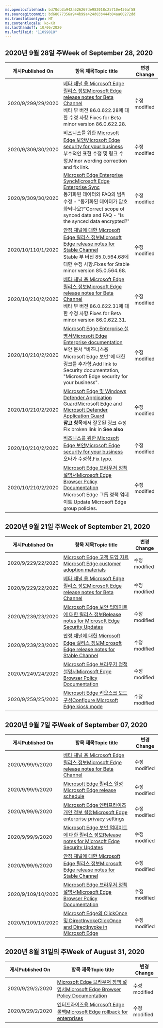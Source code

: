 ```yaml
---
ms.openlocfilehash: bd70db3a942a526267de982018c25710e436af58
ms.sourcegitcommit: bd68077356a944b99a424d03b444b04aa60272dd
ms.translationtype: HT
ms.contentlocale: ko-KR
ms.lasthandoff: 10/06/2020
ms.locfileid: "11099818"
---
```


## <span data-ttu-id="1c662-101">2020년 9월 28일 주</span><span class="sxs-lookup"><span data-stu-id="1c662-101">Week of September 28, 2020</span></span>


| <span data-ttu-id="1c662-102">게시</span><span class="sxs-lookup"><span data-stu-id="1c662-102">Published On</span></span> |<span data-ttu-id="1c662-103">항목 제목</span><span class="sxs-lookup"><span data-stu-id="1c662-103">Topic title</span></span> | <span data-ttu-id="1c662-104">변경</span><span class="sxs-lookup"><span data-stu-id="1c662-104">Change</span></span> |
|------|------------|--------|
| <span data-ttu-id="1c662-105">2020/9/29</span><span class="sxs-lookup"><span data-stu-id="1c662-105">9/29/2020</span></span> | [<span data-ttu-id="1c662-106">베타 채널 용 Microsoft Edge 릴리스 정보</span><span class="sxs-lookup"><span data-stu-id="1c662-106">Microsoft Edge release notes for Beta Channel</span></span>](/DeployEdge/microsoft-edge-relnote-beta-channel)<br><span data-ttu-id="1c662-107">베타 부 버전 86.0.622.28에 대한 수정 사항.</span><span class="sxs-lookup"><span data-stu-id="1c662-107">Fixes for Beta minor version 86.0.622.28.</span></span> | <span data-ttu-id="1c662-108">수정</span><span class="sxs-lookup"><span data-stu-id="1c662-108">modified</span></span> |
| <span data-ttu-id="1c662-109">2020/9/30</span><span class="sxs-lookup"><span data-stu-id="1c662-109">9/30/2020</span></span> | [<span data-ttu-id="1c662-110">비즈니스를 위한 Microsoft Edge 보안</span><span class="sxs-lookup"><span data-stu-id="1c662-110">Microsoft Edge security for your business</span></span>](/DeployEdge/ms-edge-security-for-business)<br><span data-ttu-id="1c662-111">부수적인 표현 수정 및 링크 수정.</span><span class="sxs-lookup"><span data-stu-id="1c662-111">Minor wording correction and fix link.</span></span> | <span data-ttu-id="1c662-112">수정</span><span class="sxs-lookup"><span data-stu-id="1c662-112">modified</span></span> |
| <span data-ttu-id="1c662-113">2020/9/30</span><span class="sxs-lookup"><span data-stu-id="1c662-113">9/30/2020</span></span> | [<span data-ttu-id="1c662-114">Microsoft Edge Enterprise Sync</span><span class="sxs-lookup"><span data-stu-id="1c662-114">Microsoft Edge Enterprise Sync</span></span>](/DeployEdge/microsoft-edge-enterprise-sync)<br><span data-ttu-id="1c662-115">동기화된 데이터와 FAQ의 범위 수정 - "동기화된 데이터가 암호화되나요?"</span><span class="sxs-lookup"><span data-stu-id="1c662-115">Correct scope of synced data and FAQ - "Is the synced data encrypted?"</span></span>  | <span data-ttu-id="1c662-116">수정</span><span class="sxs-lookup"><span data-stu-id="1c662-116">modified</span></span> |
| <span data-ttu-id="1c662-117">2020/10/1</span><span class="sxs-lookup"><span data-stu-id="1c662-117">10/1/2020</span></span> | [<span data-ttu-id="1c662-118">안정 채널에 대한 Microsoft Edge 릴리스 정보</span><span class="sxs-lookup"><span data-stu-id="1c662-118">Microsoft Edge release notes for Stable Channel</span></span>](/DeployEdge/microsoft-edge-relnote-stable-channel)<br><span data-ttu-id="1c662-119">Stable 부 버전 85.0.564.68에 대한 수정 사항.</span><span class="sxs-lookup"><span data-stu-id="1c662-119">Fixes for Stable minor version 85.0.564.68.</span></span> | <span data-ttu-id="1c662-120">수정</span><span class="sxs-lookup"><span data-stu-id="1c662-120">modified</span></span> |
| <span data-ttu-id="1c662-121">2020/10/2</span><span class="sxs-lookup"><span data-stu-id="1c662-121">10/2/2020</span></span> | [<span data-ttu-id="1c662-122">베타 채널 용 Microsoft Edge 릴리스 정보</span><span class="sxs-lookup"><span data-stu-id="1c662-122">Microsoft Edge release notes for Beta Channel</span></span>](/DeployEdge/microsoft-edge-relnote-beta-channel)<br><span data-ttu-id="1c662-123">베타 부 버전 86.0.622.31에 대한 수정 사항.</span><span class="sxs-lookup"><span data-stu-id="1c662-123">Fixes for Beta minor version 86.0.622.31.</span></span> | <span data-ttu-id="1c662-124">수정</span><span class="sxs-lookup"><span data-stu-id="1c662-124">modified</span></span> |
| <span data-ttu-id="1c662-125">2020/10/2</span><span class="sxs-lookup"><span data-stu-id="1c662-125">10/2/2020</span></span> | [<span data-ttu-id="1c662-126">Microsoft Edge Enterprise 설명서</span><span class="sxs-lookup"><span data-stu-id="1c662-126">Microsoft Edge Enterprise documentation</span></span>](/DeployEdge/index)<br><span data-ttu-id="1c662-127">보안 문서 "비즈니스용 Microsoft Edge 보안"에 대한 링크를 추가함.</span><span class="sxs-lookup"><span data-stu-id="1c662-127">Add link to Security documentation, "Microsoft Edge security for your business".</span></span> | <span data-ttu-id="1c662-128">수정</span><span class="sxs-lookup"><span data-stu-id="1c662-128">modified</span></span> |
| <span data-ttu-id="1c662-129">2020/10/2</span><span class="sxs-lookup"><span data-stu-id="1c662-129">10/2/2020</span></span> | [<span data-ttu-id="1c662-130">Microsoft Edge 및 Windows Defender Application Guard</span><span class="sxs-lookup"><span data-stu-id="1c662-130">Microsoft Edge and Microsoft Defender Application Guard</span></span>](/DeployEdge/microsoft-edge-security-windows-defender-application-guard)<br><span data-ttu-id="1c662-131">**참고 항목**에서 잘못된 링크 수정</span><span class="sxs-lookup"><span data-stu-id="1c662-131">Fix broken link in **See also**</span></span> | <span data-ttu-id="1c662-132">수정</span><span class="sxs-lookup"><span data-stu-id="1c662-132">modified</span></span> |
| <span data-ttu-id="1c662-133">2020/10/2</span><span class="sxs-lookup"><span data-stu-id="1c662-133">10/2/2020</span></span> | [<span data-ttu-id="1c662-134">비즈니스를 위한 Microsoft Edge 보안</span><span class="sxs-lookup"><span data-stu-id="1c662-134">Microsoft Edge security for your business</span></span>](/DeployEdge/ms-edge-security-for-business)<br><span data-ttu-id="1c662-135">오타가 수정함.</span><span class="sxs-lookup"><span data-stu-id="1c662-135">Fix typo.</span></span> | <span data-ttu-id="1c662-136">수정</span><span class="sxs-lookup"><span data-stu-id="1c662-136">modified</span></span> |
| <span data-ttu-id="1c662-137">2020/10/2</span><span class="sxs-lookup"><span data-stu-id="1c662-137">10/2/2020</span></span> | [<span data-ttu-id="1c662-138">Microsoft Edge 브라우저 정책 설명서</span><span class="sxs-lookup"><span data-stu-id="1c662-138">Microsoft Edge Browser Policy Documentation</span></span>](/DeployEdge/microsoft-edge-policies)<br><span data-ttu-id="1c662-139">Microsoft Edge 그룹 정책 업데이트.</span><span class="sxs-lookup"><span data-stu-id="1c662-139">Update Microsoft Edge group policies.</span></span> | <span data-ttu-id="1c662-140">수정</span><span class="sxs-lookup"><span data-stu-id="1c662-140">modified</span></span> |


## <span data-ttu-id="1c662-141">2020년 9월 21일 주</span><span class="sxs-lookup"><span data-stu-id="1c662-141">Week of September 21, 2020</span></span>


| <span data-ttu-id="1c662-142">게시</span><span class="sxs-lookup"><span data-stu-id="1c662-142">Published On</span></span> |<span data-ttu-id="1c662-143">항목 제목</span><span class="sxs-lookup"><span data-stu-id="1c662-143">Topic title</span></span> | <span data-ttu-id="1c662-144">변경</span><span class="sxs-lookup"><span data-stu-id="1c662-144">Change</span></span> |
|------|------------|--------|
| <span data-ttu-id="1c662-145">2020/9/22</span><span class="sxs-lookup"><span data-stu-id="1c662-145">9/22/2020</span></span> | [<span data-ttu-id="1c662-146">Microsoft Edge 고객 도입 자료</span><span class="sxs-lookup"><span data-stu-id="1c662-146">Microsoft Edge customer adoption materials</span></span>](/DeployEdge/microsoft-edge-customer-adoption-kit) | <span data-ttu-id="1c662-147">수정</span><span class="sxs-lookup"><span data-stu-id="1c662-147">modified</span></span> |
| <span data-ttu-id="1c662-148">2020/9/22</span><span class="sxs-lookup"><span data-stu-id="1c662-148">9/22/2020</span></span> | [<span data-ttu-id="1c662-149">베타 채널 용 Microsoft Edge 릴리스 정보</span><span class="sxs-lookup"><span data-stu-id="1c662-149">Microsoft Edge release notes for Beta Channel</span></span>](/DeployEdge/microsoft-edge-relnote-beta-channel) | <span data-ttu-id="1c662-150">수정</span><span class="sxs-lookup"><span data-stu-id="1c662-150">modified</span></span> |
| <span data-ttu-id="1c662-151">2020/9/23</span><span class="sxs-lookup"><span data-stu-id="1c662-151">9/23/2020</span></span> | [<span data-ttu-id="1c662-152">Microsoft Edge 보안 업데이트에 대한 릴리스 정보</span><span class="sxs-lookup"><span data-stu-id="1c662-152">Release notes for Microsoft Edge Security Updates</span></span>](/DeployEdge/microsoft-edge-relnotes-security) | <span data-ttu-id="1c662-153">수정</span><span class="sxs-lookup"><span data-stu-id="1c662-153">modified</span></span> |
| <span data-ttu-id="1c662-154">2020/9/23</span><span class="sxs-lookup"><span data-stu-id="1c662-154">9/23/2020</span></span> | [<span data-ttu-id="1c662-155">안정 채널에 대한 Microsoft Edge 릴리스 정보</span><span class="sxs-lookup"><span data-stu-id="1c662-155">Microsoft Edge release notes for Stable Channel</span></span>](/DeployEdge/microsoft-edge-relnote-stable-channel) | <span data-ttu-id="1c662-156">수정</span><span class="sxs-lookup"><span data-stu-id="1c662-156">modified</span></span> |
| <span data-ttu-id="1c662-157">2020/9/24</span><span class="sxs-lookup"><span data-stu-id="1c662-157">9/24/2020</span></span> | [<span data-ttu-id="1c662-158">Microsoft Edge 브라우저 정책 설명서</span><span class="sxs-lookup"><span data-stu-id="1c662-158">Microsoft Edge Browser Policy Documentation</span></span>](/DeployEdge/microsoft-edge-policies) | <span data-ttu-id="1c662-159">수정</span><span class="sxs-lookup"><span data-stu-id="1c662-159">modified</span></span> |
| <span data-ttu-id="1c662-160">2020/9/25</span><span class="sxs-lookup"><span data-stu-id="1c662-160">9/25/2020</span></span> | [<span data-ttu-id="1c662-161">Microsoft Edge 키오스크 모드 구성</span><span class="sxs-lookup"><span data-stu-id="1c662-161">Configure Microsoft Edge kiosk mode</span></span>](/DeployEdge/microsoft-edge-configure-kiosk-mode) | <span data-ttu-id="1c662-162">수정</span><span class="sxs-lookup"><span data-stu-id="1c662-162">modified</span></span> |


## <span data-ttu-id="1c662-163">2020년 9월 7일 주</span><span class="sxs-lookup"><span data-stu-id="1c662-163">Week of September 07, 2020</span></span>


| <span data-ttu-id="1c662-164">게시</span><span class="sxs-lookup"><span data-stu-id="1c662-164">Published On</span></span> |<span data-ttu-id="1c662-165">항목 제목</span><span class="sxs-lookup"><span data-stu-id="1c662-165">Topic title</span></span> | <span data-ttu-id="1c662-166">변경</span><span class="sxs-lookup"><span data-stu-id="1c662-166">Change</span></span> |
|------|------------|--------|
| <span data-ttu-id="1c662-167">2020/9/9</span><span class="sxs-lookup"><span data-stu-id="1c662-167">9/9/2020</span></span> | [<span data-ttu-id="1c662-168">베타 채널 용 Microsoft Edge 릴리스 정보</span><span class="sxs-lookup"><span data-stu-id="1c662-168">Microsoft Edge release notes for Beta Channel</span></span>](/DeployEdge/microsoft-edge-relnote-beta-channel) | <span data-ttu-id="1c662-169">수정</span><span class="sxs-lookup"><span data-stu-id="1c662-169">modified</span></span> |
| <span data-ttu-id="1c662-170">2020/9/9</span><span class="sxs-lookup"><span data-stu-id="1c662-170">9/9/2020</span></span> | [<span data-ttu-id="1c662-171">Microsoft Edge 릴리스 일정</span><span class="sxs-lookup"><span data-stu-id="1c662-171">Microsoft Edge release schedule</span></span>](/DeployEdge/microsoft-edge-release-schedule) | <span data-ttu-id="1c662-172">수정</span><span class="sxs-lookup"><span data-stu-id="1c662-172">modified</span></span> |
| <span data-ttu-id="1c662-173">2020/9/9</span><span class="sxs-lookup"><span data-stu-id="1c662-173">9/9/2020</span></span> | [<span data-ttu-id="1c662-174">Microsoft Edge 엔터프라이즈 개인 정보 설정</span><span class="sxs-lookup"><span data-stu-id="1c662-174">Microsoft Edge enterprise privacy settings</span></span>](/DeployEdge/microsoft-edge-enterprise-privacy-settings) | <span data-ttu-id="1c662-175">수정</span><span class="sxs-lookup"><span data-stu-id="1c662-175">modified</span></span> |
| <span data-ttu-id="1c662-176">2020/9/9</span><span class="sxs-lookup"><span data-stu-id="1c662-176">9/9/2020</span></span> | [<span data-ttu-id="1c662-177">Microsoft Edge 보안 업데이트에 대한 릴리스 정보</span><span class="sxs-lookup"><span data-stu-id="1c662-177">Release notes for Microsoft Edge Security Updates</span></span>](/DeployEdge/microsoft-edge-relnotes-security) | <span data-ttu-id="1c662-178">수정</span><span class="sxs-lookup"><span data-stu-id="1c662-178">modified</span></span> |
| <span data-ttu-id="1c662-179">2020/9/9</span><span class="sxs-lookup"><span data-stu-id="1c662-179">9/9/2020</span></span> | [<span data-ttu-id="1c662-180">안정 채널에 대한 Microsoft Edge 릴리스 정보</span><span class="sxs-lookup"><span data-stu-id="1c662-180">Microsoft Edge release notes for Stable Channel</span></span>](/DeployEdge/microsoft-edge-relnote-stable-channel) | <span data-ttu-id="1c662-181">수정</span><span class="sxs-lookup"><span data-stu-id="1c662-181">modified</span></span> |
| <span data-ttu-id="1c662-182">2020/9/10</span><span class="sxs-lookup"><span data-stu-id="1c662-182">9/10/2020</span></span> | [<span data-ttu-id="1c662-183">Microsoft Edge 브라우저 정책 설명서</span><span class="sxs-lookup"><span data-stu-id="1c662-183">Microsoft Edge Browser Policy Documentation</span></span>](/DeployEdge/microsoft-edge-policies) | <span data-ttu-id="1c662-184">수정</span><span class="sxs-lookup"><span data-stu-id="1c662-184">modified</span></span> |
| <span data-ttu-id="1c662-185">2020/9/10</span><span class="sxs-lookup"><span data-stu-id="1c662-185">9/10/2020</span></span> | [<span data-ttu-id="1c662-186">Microsoft Edge의 ClickOnce 및 DirectInvoke</span><span class="sxs-lookup"><span data-stu-id="1c662-186">ClickOnce and DirectInvoke in Microsoft Edge</span></span>](/DeployEdge/edge-learn-more-co-di) | <span data-ttu-id="1c662-187">수정</span><span class="sxs-lookup"><span data-stu-id="1c662-187">modified</span></span> |


## <span data-ttu-id="1c662-188">2020년 8월 31일의 주</span><span class="sxs-lookup"><span data-stu-id="1c662-188">Week of August 31, 2020</span></span>


| <span data-ttu-id="1c662-189">게시</span><span class="sxs-lookup"><span data-stu-id="1c662-189">Published On</span></span> |<span data-ttu-id="1c662-190">항목 제목</span><span class="sxs-lookup"><span data-stu-id="1c662-190">Topic title</span></span> | <span data-ttu-id="1c662-191">변경</span><span class="sxs-lookup"><span data-stu-id="1c662-191">Change</span></span> |
|------|------------|--------|
| <span data-ttu-id="1c662-192">2020/9/2</span><span class="sxs-lookup"><span data-stu-id="1c662-192">9/2/2020</span></span> | [<span data-ttu-id="1c662-193">Microsoft Edge 브라우저 정책 설명서</span><span class="sxs-lookup"><span data-stu-id="1c662-193">Microsoft Edge Browser Policy Documentation</span></span>](/DeployEdge/microsoft-edge-policies) | <span data-ttu-id="1c662-194">수정</span><span class="sxs-lookup"><span data-stu-id="1c662-194">modified</span></span> |
| <span data-ttu-id="1c662-195">2020/9/2</span><span class="sxs-lookup"><span data-stu-id="1c662-195">9/2/2020</span></span> | [<span data-ttu-id="1c662-196">엔터프라이즈용 Microsoft Edge 롤백</span><span class="sxs-lookup"><span data-stu-id="1c662-196">Microsoft Edge rollback for enterprises</span></span>](/DeployEdge/edge-learnmore-rollback) | <span data-ttu-id="1c662-197">수정</span><span class="sxs-lookup"><span data-stu-id="1c662-197">modified</span></span> |

